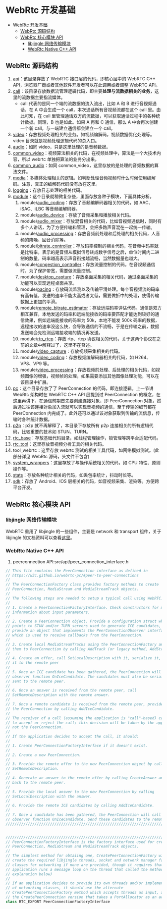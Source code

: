 # WebRtc 开发基础

- [WebRtc 开发基础](#webrtc-开发基础)
  - [WebRtc 源码结构](#webrtc-源码结构)
  - [WebRtc 核心模块 API](#webrtc-核心模块-api)
    - [libjingle 网络传输模块](#libjingle-网络传输模块)
    - [WebRtc Native C++ API](#webrtc-native-c-api)

## WebRtc 源码结构

1. [api](../LibWebRtcUsingExample/Include/api)：该目录存放了 WebRTC 接口层的代码，即核心层中的 WebRTC C++ API，浏览器厂商或者其他软件开发者可以在此调用或者调整 WebRTC API。
2. [call](../LibWebRtcUsingExample/Include/call)：该目录存放数据流管理逻辑代码，即主要**处理与流数据相关的业务**，这里的流数据主要指流媒体。
   - call 代表的是同一个端的流数据的流入流出，比如 A 和 B 进行音视频通话，在 A 中会生成一个 call，本次通话所有音视频流都在这个 call 里。由此可知，在 call 里管理通话双方的流数据，可以获取通话过程中的各种统计数据。同理，B 也是如此。如果 A 再和 C 通信，那么 A 中会再次创建一个新 call。与一端建立通信都会建立一个 call。
3. [video](../LibWebRtcUsingExample/Include/video)：存放视频处理相关的业务。如视频编解码，视频数据优化处理等。video 目录就是视频处理逻辑代码的总入口。
4. [audio](../LibWebRtcUsingExample/Include/audio)：如同 video，只是这里处理的是音频数据。
5. [common_video](../LibWebRtcUsingExample/Include/common_video)：视频算法相关的代码，在视频处理中，算法是一个大技术内容，所以 webrtc 单独把算法的业务分出来。
6. [common_audio](../LibWebRtcUsingExample/Include/common_audio)：如同 common_video，这里存放的是处理的音频数据的算法文件。
7. [media](../LibWebRtcUsingExample/Include/media)：多媒体处理相关的逻辑。如判断处理音频视频时什么时候使用编解码。注意，真正的编解码代码没有放在这里。
8. [logging](../LibWebRtcUsingExample/Include/logging)：存放日志处理的相关代码。
9. [module](../LibWebRtcUsingExample/Include/modules)：这个目录就稍微复杂些，里面存放各种子模块，下面具体分析。
    1. module/[audio_coding](../LibWebRtcUsingExample/Include/modules/audio_coding)：存放了音频编解码器相关的代码，如 AAC、iSAC、iLBC 等音频编解码器。
    2. module/[audio_device](../LibWebRtcUsingExample/Include/modules/audio_device)：存放了音频采集和播放相关代码。
    3. module/[audio_mixer](../LibWebRtcUsingExample/Include/modules/audio_mixer)：存放混音相关的代码，比如音视频通信时，同时有多个人讲话，为了方便传输和管理，会把多路声音混在一起统一传输。
    4. module/[audio_processing](../LibWebRtcUsingExample/Include/modules/audio_processing)：存放音频前处理和后处理的相关代码，人音频的降噪、回音消除等。
    5. module/[bitrate_controller](../LibWebRtcUsingExample/Include/modules/bitrate_controller)：存放码率控制的相关代码，在音频中码率就是比特率，表示的是音频从模拟信号转成数字信号之后，单位时间内二进制的数量，码率越高表示声音衔接越流畅，当然数据量也越大。
    6. module/[congestion_controller](../LibWebRtcUsingExample/Include/modules/congestion_controller)：存放流量控制的代码，在音视频通信时，为了保护带宽，需要做流量控制。
    7. module/[desktop_capture](../LibWebRtcUsingExample/Include/modules/desktop_capture)：存放桌面采集的相关代码，通过桌面采集的功能可以实现远程桌面共享。
    8. module/[pacing](../LibWebRtcUsingExample/Include/modules/pacing)：存放码流监测以及传输平滑处理。每个音视频流的码率有高有低，发送的速率不能太高或者太低，需要做折中的处理，使得传输数据上更加的平滑。
    9. module/[remote_bitrate_estimator](../LibWebRtcUsingExample/Include/modules/remote_bitrate_estimator)：存放远端码率评估代码。通信是双方相互兼容，本地发送的码率和远端能接收的码率要匹配才能达到较好的通信效果，例如远端能接收的码率为 50k，本地不能发 500k 码率的数据，远程接收的速率没这么快，会导致通信的不流畅，于是在传输之前，数据发送端会先检测远端接收端的情况再发送。
    10. module/[rtp_rtcp](../LibWebRtcUsingExample/Include/modules/rtp_rtcp)：存放 rtp、rtcp 协议相关的代码，关于这两个协议在之前的文章中解释过了，这里不在赘述。
    11. module/[video_capture](../LibWebRtcUsingExample/Include/modules/video_capture)：存放视频采集相关的代码。
    12. module/[video_coding](../LibWebRtcUsingExample/Include/modules/video_coding)：存放视频编解码器相关的代码，如 H264、VP8、VP9 等。
    13. module/[video_processing](../LibWebRtcUsingExample/Include/modules/video_processing)：存放视频前处理、后处理的相关代码，如视频图像的增强，视频帧的处理，如果需要添加其他图像处理功能，可以在该目录中扩展。
10. [pc](../LibWebRtcUsingExample/Include/pc)：这个目录存放了了 PeerConnection 的代码，即连接逻辑。上一节讲 WebRtc 架构时在 WebRTC C++ API 层提到过 PeerConnection 的概念，在这里再讲下，在通信前期首先要创建连接对象，即 PeerConnection 对象，然后通过往该连接对象加入流就可以实现音视频的通信，至于传输的细节都在 PeerConnection 内完成了。此外还可以通过该对象获取到传输的流信息，传输时各种统计数据。
11. [p2p](../LibWebRtcUsingExample/Include/p2p)：p2p 就不再解释了，本目录下存放所有 p2p 连接相关的所有逻辑代码，比较重要的技术如 STUN、TURN。
12. [rtc_base](../LibWebRtcUsingExample/Include/rtc_base)：存放基础代码目录，如线程管理操作，锁管理等跨平台适配代码。
13. [rtc_tool](../LibWebRtcUsingExample/Include/rtc_tools)：这里存放音视频分析工具的相关代码。
14. tool_webrtc：这里存放 webrtc 测试的相关工具代码，如网络模拟测试。(此部分详见 WebRtc 源码，头文件不包含)
15. [system_wrappers](../LibWebRtcUsingExample/Include/system_wrappers)：这里存放了与操作系统相关的代码，如 CPU 特性、原则操作等。
16. [stats](../LibWebRtcUsingExample/Include/stats)：存放各种统计相关的代码，如丢包率统计，抖动时长等。
17. [sdk](../LibWebRtcUsingExample/Include/sdk)：存放了 Android、IOS 层相关的代码，如音视频采集、渲染等。方便跨平台开发。

## WebRtc 核心模块 API

### libjingle 网络传输模块

WebRTC 重用了 libjingle 的一些组件，主要是 network 和 transport 组件，关于 libjingle 的文档资料可以查看[这里](https://developers.google.com/talk/talk_developers_home)。

### WebRtc Native C++ API

1. peerconnection API:src/api/peer_connection_interface.h

```cpp
// This file contains the PeerConnection interface as defined in
// https://w3c.github.io/webrtc-pc/#peer-to-peer-connections
//
// The PeerConnectionFactory class provides factory methods to create
// PeerConnection, MediaStream and MediaStreamTrack objects.
//
// The following steps are needed to setup a typical call using WebRTC:
//
// 1. Create a PeerConnectionFactoryInterface. Check constructors for more
// information about input parameters.
//
// 2. Create a PeerConnection object. Provide a configuration struct which
// points to STUN and/or TURN servers used to generate ICE candidates, and
// provide an object that implements the PeerConnectionObserver interface,
// which is used to receive callbacks from the PeerConnection.
//
// 3. Create local MediaStreamTracks using the PeerConnectionFactory and add
// them to PeerConnection by calling AddTrack (or legacy method, AddStream).
//
// 4. Create an offer, call SetLocalDescription with it, serialize it, and send
// it to the remote peer
//
// 5. Once an ICE candidate has been gathered, the PeerConnection will call the
// observer function OnIceCandidate. The candidates must also be serialized and
// sent to the remote peer.
//
// 6. Once an answer is received from the remote peer, call
// SetRemoteDescription with the remote answer.
//
// 7. Once a remote candidate is received from the remote peer, provide it to
// the PeerConnection by calling AddIceCandidate.
//
// The receiver of a call (assuming the application is "call"-based) can decide
// to accept or reject the call; this decision will be taken by the application,
// not the PeerConnection.
//
// If the application decides to accept the call, it should:
//
// 1. Create PeerConnectionFactoryInterface if it doesn't exist.
//
// 2. Create a new PeerConnection.
//
// 3. Provide the remote offer to the new PeerConnection object by calling
// SetRemoteDescription.
//
// 4. Generate an answer to the remote offer by calling CreateAnswer and send it
// back to the remote peer.
//
// 5. Provide the local answer to the new PeerConnection by calling
// SetLocalDescription with the answer.
//
// 6. Provide the remote ICE candidates by calling AddIceCandidate.
//
// 7. Once a candidate has been gathered, the PeerConnection will call the
// observer function OnIceCandidate. Send these candidates to the remote peer.
/////////////////////////////////////////////////////////////////////////////////


/////////////////////////////////////////////////////////////////////////////////
// PeerConnectionFactoryInterface is the factory interface used for creating
// PeerConnection, MediaStream and MediaStreamTrack objects.
//
// The simplest method for obtaiing one, CreatePeerConnectionFactory will
// create the required libjingle threads, socket and network manager factory
// classes for networking if none are provided, though it requires that the
// application runs a message loop on the thread that called the method (see
// explanation below)
//
// If an application decides to provide its own threads and/or implementation
// of networking classes, it should use the alternate
// CreatePeerConnectionFactory method which accepts threads as input, and use
// the CreatePeerConnection version that takes a PortAllocator as an argument.
class RTC_EXPORT PeerConnectionFactoryInterface
```

